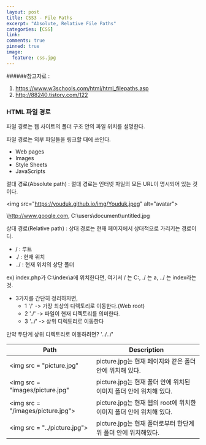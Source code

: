 ```yaml
---
layout: post
title: CSS3 - File Paths
excerpt: "Absolute, Relative File Paths"
categories: [CSS]
link:
comments: true
pinned: true
image:
  feature: css.jpg
---
```


######참고자료 :  

1. https://www.w3schools.com/html/html_filepaths.asp
2. http://88240.tistory.com/122

<h3>HTML 파일 경로</h3>

파일 경로는 웹 사이트의 폴더 구조 안의 파일 위치를 설명한다.

파일 경로는 외부 파일들을 링크할 때에 쓰인다.

* Web pages
* Images
* Style Sheets
* JavaScripts

절대 경로(Absolute path) : 절대 경로는 인터넷 파일의 모든 URL이 명시되어 있는 것이다.

\<img src="https://youduk.github.io/img/Youduk.jpeg" alt="avatar">

\http://www.google.com, C:\users\document\untitled.jpg

상대 경로(Relative path) : 상대 경로는 현재 페이지에서 상대적으로 가리키는 경로이다.

* / : 루트
* ./ : 현재 위치
* ../ : 현재 위치의 상단 폴더

ex) index.php가 C:\index\a에 위치한다면,
      여기서 / 는 C:,
            ./ 는 a,
            ../ 는 index라는 것.

* 3가지를 간단히 정리하자면,
   * 1  '/'    -> 가장 최상의 디렉토리로 이동한다.(Web root)
   * 2  './'   -> 파일이 현재 디렉토리를 의미한다.
   * 3  '../'  -> 상위 디렉토리로 이동한다

만약 두단계 상위 디렉토리로 이동하려면? '../../'

| <center>Path</center>              | <center>Description</center>             |
| :--------------------------------- | :--------------------------------------- |
| \<img src = "picture.jpg"          | picture.jpg는 현재 페이지와 같은 폴더 안에 위치해 있다.    |
| \<img src = "images/picture.jpg"   | picture.jpg는 현재 폴더 안에 위치된 이미지 폴더 안에 위치해 있다. |
| \<img src = "/images/picture.jpg"> | picture.jpg는 현재 웹의 root에 위치한 이미지 폴더 안에 위치해 있다. |
| \<img src = "../picture.jpg">      | picture.jpg는 현재 폴더로부터 한단계 위 폴더 안에 위치해있다. |
